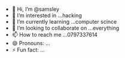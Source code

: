 - 👋 Hi, I’m @samsley
- 👀 I’m interested in ...hacking
- 🌱 I’m currently learning ...computer scince
- 💞️ I’m looking to collaborate on ...everything
- 📫 How to reach me ...0797337614
- 😄 Pronouns: ...
- ⚡ Fun fact: ...

<!---
samsley/samsley is a ✨ special ✨ repository because its `README.md` (this file) appears on your GitHub profile.
You can click the Preview link to take a look at your changes.
--->
